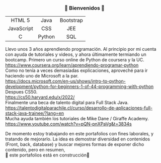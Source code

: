 ### <p align ="center">🍂 Bienvenidos 🍁</p>

<table align="center">
  <tb>
    <tr align="center">
      <td>HTML 5</i></td><td>Java</td><td>Bootstrap</td>
    </tr>
    <tr align="center">
      <td>JavaScript</td><td>CSS</td><td>JEE</td>
    </tr>
    <tr align="center">
      <td>C</td><td>Python</td><td>SQL</td>
    </tr>
  </tb>
</table>

Llevo unos 3 años aprendiendo programación. Al principio por mi cuenta con ayuda de tutoriales y videos, y ahora últimamente termiando un bootcamp.
Primero un curso online de Python de coursera y la UC.<br />
https://www.coursera.org/learn/aprendiendo-programar-python<br />
Como no tenía a veces demasiadas explicaciones, aproveché para ir haciendo uno de Microsoft a la par.<br />
https://docs.microsoft.com/en-us/shows/intro-to-python-development/python-for-beginners-1-of-44-programming-with-python<br />
Despues CS50.<br />
https://cs50.harvard.edu/x/2022/<br />
Finalmente una beca de talento digital para Full Stack Java.<br />
https://talentodigitalparachile.cl/curso/desarrollo-de-aplicaciones-full-stack-java-trainee/?lang=en<br />
Mucha ayuda también los tutoriales de Mike Dane / Giraffe Academy.<br />
https://www.youtube.com/watch?v=pQN-pnXPaVg&t=3834s<br />

De momento estoy trabajando en este portafolios con fines laborales, y tratando de mejorarlo. La idea es demostrar diversidad en contenidos (Front, back, database) y buscar mejores formas de exponer dicho contenido, pero en resumen, <br />
🚧 este portafolios está en construcción🚧


<!--
**IgnacioMujica/IgnacioMujica** is a ✨ _special_ ✨ repository because its `README.md` (this file) appears on your GitHub profile.

Here are some ideas to get you started:

- 🔭 I’m currently working on ...
- 🌱 I’m currently learning ...
- 👯 I’m looking to collaborate on ...
- 🤔 I’m looking for help with ...
- 💬 Ask me about ...
- 📫 How to reach me: ...
- 😄 Pronouns: ...
- ⚡ Fun fact: ...
-->
